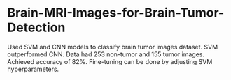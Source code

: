 # Brain-MRI-Images-for-Brain-Tumor-Detection
Used SVM and CNN models to classify brain tumor images dataset. SVM outperformed CNN. Data had 253 non-tumor and 155 tumor images. Achieved accuracy of 82%. Fine-tuning can be done by adjusting SVM hyperparameters.

